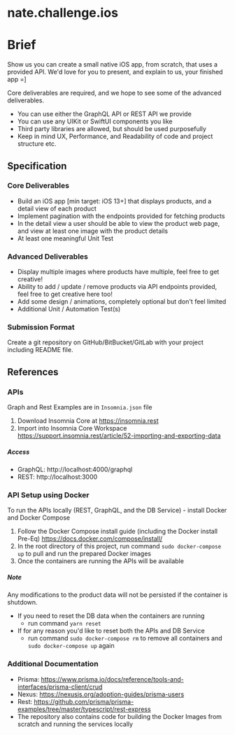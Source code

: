 # nate.challenge.ios

# Brief
Show us you can create a small native iOS app, from scratch, that uses a provided API.
We'd love for you to present, and explain to us, your finished app =]

Core deliverables are required, and we hope to see some of the advanced deliverables.
- You can use either the GraphQL API or REST API we provide
- You can use any UIKit or SwiftUI components you like
- Third party libraries are allowed, but should be used purposefully
- Keep in mind UX, Performance, and Readability of code and project structure etc.

## Specification

### Core Deliverables
- Build an iOS app [min target: iOS 13+] that displays products, and a detail view of each product
- Implement pagination with the endpoints provided for fetching products
- In the detail view a user should be able to view the product web page, and view at least one image with the product details
- At least one meaningful Unit Test

### Advanced Deliverables
- Display multiple images where products have multiple, feel free to get creative!
- Ability to add / update / remove products via API endpoints provided, feel free to get creative here too!
- Add some design / animations, completely optional but don't feel limited
- Additional Unit / Automation Test(s)

### Submission Format
Create a git repository on GitHub/BitBucket/GitLab with your project including README file.

## References

### APIs
Graph and Rest Examples are in `Insomnia.json` file
1. Download Insomnia Core at https://insomnia.rest
2. Import into Insomnia Core Workspace https://support.insomnia.rest/article/52-importing-and-exporting-data

##### Access
- GraphQL: http://localhost:4000/graphql
- REST: http://localhost:3000

### API Setup using Docker
To run the APIs locally (REST, GraphQL, and the DB Service) - install Docker and Docker Compose
1. Follow the Docker Compose install guide (including the Docker install Pre-Eq) https://docs.docker.com/compose/install/
2. In the root directory of this project, run command `sudo docker-compose up` to pull and run the prepared Docker images
3. Once the containers are running the APIs will be available

##### Note
Any modifications to the product data will not be persisted if the container is shutdown.
- If you need to reset the DB data when the containers are running 
  - run command `yarn reset`
- If for any reason you'd like to reset both the APIs and DB Service
  - run command `sudo docker-compose rm` to remove all containers and `sudo docker-compose up` again

### Additional Documentation
- Prisma: https://www.prisma.io/docs/reference/tools-and-interfaces/prisma-client/crud
- Nexus: https://nexusjs.org/adoption-guides/prisma-users
- Rest: https://github.com/prisma/prisma-examples/tree/master/typescript/rest-express
- The repository also contains code for building the Docker Images from scratch and running the services locally 
